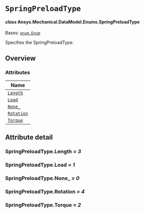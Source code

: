 # `SpringPreloadType`

<a id="ansys.mechanical.stubs.v242.Ansys.Mechanical.DataModel.Enums.SpringPreloadType"></a>

#### *class* Ansys.Mechanical.DataModel.Enums.SpringPreloadType

Bases: [`enum.Enum`](https://docs.python.org/3/library/enum.html#enum.Enum)

Specifies the SpringPreloadType.

<!-- !! processed by numpydoc !! -->

<a id="overview"></a>

## Overview

### Attributes

| Name |
| -------------------------------------------------------------------------------------------------------------------- |
| [`Length`](#SpringPreloadType.Length) |
| [`Load`](#SpringPreloadType.Load) |
| [`None_`](#SpringPreloadType.None_) |
| [`Rotation`](#SpringPreloadType.Rotation) |
| [`Torque`](#SpringPreloadType.Torque) |

<a id="attribute-detail"></a>

## Attribute detail

<a id="SpringPreloadType.Length"></a>

### SpringPreloadType.Length *= 3*

<a id="SpringPreloadType.Load"></a>

### SpringPreloadType.Load *= 1*

<a id="SpringPreloadType.None_"></a>

### SpringPreloadType.None_ *= 0*

<a id="SpringPreloadType.Rotation"></a>

### SpringPreloadType.Rotation *= 4*

<a id="SpringPreloadType.Torque"></a>

### SpringPreloadType.Torque *= 2*


